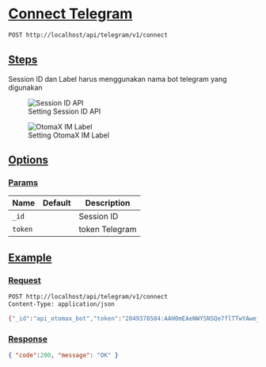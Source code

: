 # [Connect Telegram]()

<!--
@category Common
-->

```bash
POST http://localhost/api/telegram/v1/connect
```

## [Steps]()

Session ID dan Label harus menggunakan nama bot telegram yang digunakan

<p>
    <figure>
        <img src="https://raw.githubusercontent.com/ndiing/OtomaX/main/docs/images/api-tm-id.png" alt="Session ID API" />
        <figcaption>Setting Session ID API</figcaption>
    </figure>
</p>
<p>
    <figure>
        <img src="https://raw.githubusercontent.com/ndiing/OtomaX/main/docs/images/otomax-tm-label.png" alt="OtomaX IM Label" />
        <figcaption>Setting OtomaX IM Label</figcaption>
    </figure>
</p>

## [Options]()

### [Params]()

Name | Default | Description
--- | --- | ---
`_id` |  | Session ID
`token` |  | token Telegram

## [Example]()

### [Request]()

```bash
POST http://localhost/api/telegram/v1/connect
Content-Type: application/json

{"_id":"api_otomax_bot","token":"2049378584:AAH0mEAeNWYSNSQe7flTTwYAwej5im1nJb4"}
```

### [Response]()

```json
{ "code":200, "message": "OK" }
```